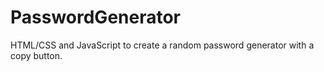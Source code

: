 # PasswordGenerator
HTML/CSS and JavaScript to create a random password generator with a copy button. 
